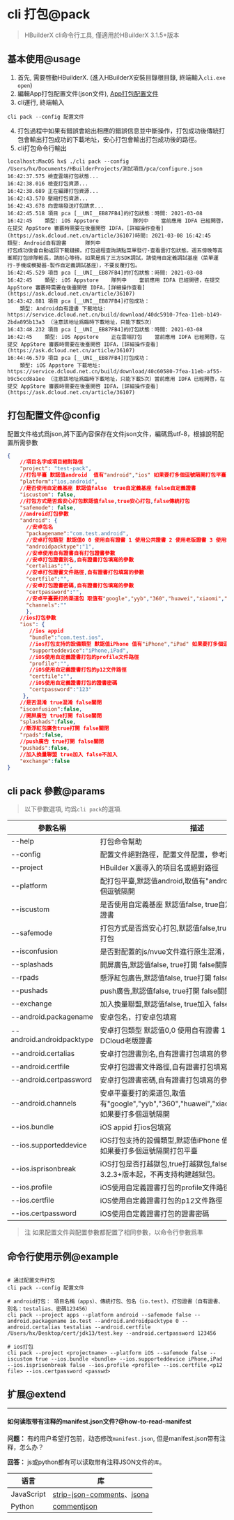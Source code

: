 # cli 打包@pack

> HBuilderX cli命令行工具, 僅適用於HBuilderX 3.1.5+版本

## 基本使用@usage

1. 首先, 需要啓動HBuilderX. (進入HBuilderX安裝目錄根目錄, 終端輸入`cli.exe open`)
2. 編輯App打包配置文件(json文件), [App打包配置文件](/cli/pack?id=config)
3. cli運行, 終端輸入
```shell
cli pack --config 配置文件
```
4. 打包過程中如果有錯誤會給出相應的錯誤信息並中斷操作，打包成功後傳統打包會輸出打包成功的下載地址，安心打包會輸出打包成功後的路徑。
5. cli打包命令行輸出
```
localhost:MacOS hx$ ./cli pack --config /Users/hx/Documents/HBuilderProjects/測試項目/pca/configure.json
16:42:37.575 檢查雲端打包狀態...
16:42:38.016 檢查打包資源...
16:42:38.689 正在編譯打包資源...
16:42:43.570 壓縮打包資源...
16:42:43.678 向雲端發送打包請求...
16:42:45.518 項目 pca [__UNI__EB87FB4]的打包狀態：時間: 2021-03-08 16:42:45    類型: iOS Appstore    		隊列中    當前應用 IDFA 已經開啓，在提交 AppStore 審覈時需要在後臺開啓 IDFA，[詳細操作查看](https://ask.dcloud.net.cn/article/36107)時間: 2021-03-08 16:42:45    類型: Android自有證書    	隊列中    
打包成功後會自動返回下載鏈接。打包過程查詢請點菜單發行-查看雲打包狀態。週五傍晚等高峯期打包排隊較長，請耐心等待。如果是爲了三方SDK調試，請使用自定義調試基座（菜單運行-手機或模擬器-製作自定義調試基座），不要反覆打包。
16:42:45.529 項目 pca [__UNI__EB87FB4]的打包狀態：時間: 2021-03-08 16:42:45    類型: iOS Appstore    隊列中    當前應用 IDFA 已經開啓，在提交 AppStore 審覈時需要在後臺開啓 IDFA，[詳細操作查看](https://ask.dcloud.net.cn/article/36107)
16:43:42.881 項目 pca [__UNI__EB87FB4]打包成功：
    類型: Android自有證書 下載地址: https://service.dcloud.net.cn/build/download/40dc5910-7fea-11eb-b149-2bda895b13a3 （注意該地址爲臨時下載地址，只能下載5次）
16:43:48.232 項目 pca [__UNI__EB87FB4]的打包狀態：時間: 2021-03-08 16:42:45    類型: iOS Appstore    正在雲端打包    當前應用 IDFA 已經開啓，在提交 AppStore 審覈時需要在後臺開啓 IDFA，[詳細操作查看](https://ask.dcloud.net.cn/article/36107)
16:44:46.579 項目 pca [__UNI__EB87FB4]打包成功：
    類型: iOS Appstore 下載地址: https://service.dcloud.net.cn/build/download/40c60580-7fea-11eb-af55-b9c5ccd8a1ee （注意該地址爲臨時下載地址，只能下載5次）當前應用 IDFA 已經開啓，在提交 AppStore 審覈時需要在後臺開啓 IDFA，[詳細操作查看](https://ask.dcloud.net.cn/article/36107)
```

## 打包配置文件@config

配置文件格式爲json,將下面內容保存在文件json文件，編碼爲utf-8，根據說明配置所需參數

```json
{
    //項目名字或項目絕對路徑
    "project": "test-pack",
    //打包平臺 默認值android  值有"android","ios" 如果要打多個逗號隔開打包平臺
    "platform":"ios,android",
    //是否使用自定義基座 默認值false  true自定義基座 false自定義證書
    "iscustom": false,
    //打包方式是否爲安心打包默認值false,true安心打包,false傳統打包
    "safemode": false,
    //android打包參數
    "android": {
      //安卓包名
      "packagename":"com.test.android",
      //安卓打包類型 默認值0 0 使用自有證書 1 使用公共證書 2 使用老版證書 3 使用雲端證書
      "androidpacktype":"1",
      //安卓使用自有證書自有打包證書參數
      //安卓打包證書別名,自有證書打包填寫的參數
      "certalias":"",
      //安卓打包證書文件路徑,自有證書打包填寫的參數
      "certfile":"",
      //安卓打包證書密碼,自有證書打包填寫的參數
      "certpassword":"",
      //安卓平臺要打的渠道包 取值有"google","yyb","360","huawei","xiaomi","oppo","vivo"，如果要打多個逗號隔開
      "channels":""
      },
    //ios打包參數
    "ios": {
       //ios appid
       "bundle":"com.test.ios",
       //ios打包支持的設備類型 默認值iPhone 值有"iPhone","iPad" 如果要打多個逗號隔開打包平臺
       "supporteddevice":"iPhone,iPad",
       //iOS使用自定義證書打包的profile文件路徑
       "profile":"",
       //iOS使用自定義證書打包的p12文件路徑
       "certfile":"",
       //iOS使用自定義證書打包的證書密碼
       "certpassword":"123"
     },
    //是否混淆 true混淆 false關閉
    "isconfusion":false,
    //開屏廣告 true打開 false關閉
    "splashads":false,
    //懸浮紅包廣告true打開 false關閉
    "rpads":false,
    //push廣告 true打開 false關閉
    "pushads":false,
    //加入換量聯盟 true加入 false不加入
    "exchange":false
}
```

## cli pack 參數@params

> 以下參數選項, 均爲`cli pack`的選項.

|參數名稱	    |描述	    |
|--			|--			|
|--help	|打包命令幫助		|
|--config	|配置文件絕對路徑，配置文件配置，參考[配置文件](/cli/pack?id=config)	|
|--project	|HBuilder X裏導入的項目名或絕對路徑		|
|--platform	|配打包平臺,默認值android,取值有"android","ios"如果要打多個逗號隔開		|
|--iscustom	|是否使用自定義基座 默認值false, true自定義基座 false自定義證書		|
|--safemode	|打包方式是否爲安心打包,默認值false,true安心打包,false傳統打包		|
|--isconfusion  | 是否對配置的js/nvue文件進行原生混淆，true打開 false關閉|
|--splashads	|開屏廣告,默認值false, true打開 false關閉		|
|--rpads	|懸浮紅包廣告,默認值false, true打開 false關閉		|
|--pushads	|push廣告,默認值false, true打開 false關閉		|
|--exchange	|加入換量聯盟,默認值false, true加入 false不加入		|
|--android.packagename	|安卓包名，打安卓包填寫		|
|--android.androidpacktype	|安卓打包類型 默認值0,0 使用自有證書 1 使用公共證書 2 使用DCloud老版證書	|
|--android.certalias	|安卓打包證書別名,自有證書打包填寫的參數		|
|--android.certfile	|安卓打包證書文件路徑,自有證書打包填寫的參數		|
|--android.certpassword	|安卓打包證書密碼,自有證書打包填寫的參數		|
|--android.channels	|安卓平臺要打的渠道包,取值有"google","yyb","360","huawei","xiaomi","oppo","vivo"，如果要打多個逗號隔開		|
|--ios.bundle	|iOS appid 打ios包填寫		|
|--ios.supporteddevice	|iOS打包支持的設備類型,默認值iPhone 值有"iPhone","iPad" 如果要打多個逗號隔開打包平臺		|
|--ios.isprisonbreak	|iOS打包是否打越獄包,true打越獄包,false正式包。HBuilderX 3.2.3+版本起，不再支持构建越狱包。		|
|--ios.profile	|iOS使用自定義證書打包的profile文件路徑		|
|--ios.certfile	|iOS使用自定義證書打包的p12文件路徑		|
|--ios.certpassword 	|iOS使用自定義證書打包的證書密碼		|

> 注 如果配置文件與配置參數都配置了相同參數，以命令行參數爲準

## 命令行使用示例@example

```shell

# 通过配置文件打包
cli pack --config 配置文件

# android打包： 項目名稱（apps）、傳統打包、包名（io.test)、打包證書（自有證書、別名：testalias、密碼123456）
cli pack --project apps --platform android --safemode false --android.packagename io.test --android.androidpacktype 0 --android.certalias testalias --android.certfile /Users/hx/Desktop/cert/jdk13/test.key --android.certpassword 123456

# ios打包
cli pack --project <projectname> --platform iOS --safemode false --iscustom true --ios.bundle <bundle> --ios.supporteddevice iPhone,iPad --ios.isprisonbreak false --ios.profile <profile> --ios.certfile <p12 file> --ios.certpassword <passwd>
```

## 扩展@extend
------

#### 如何读取带有注释的manifest.json文件?@how-to-read-manifest

**问题：** 有的用户希望打包前，动态修改`manifest.json`, 但是manifest.json带有注释，怎么办？

**回答：** js或python都有可以读取带有注释JSON文件的`库`。

|	语言|库	|
|--	|--	|
|	JavaScript| [strip-json-comments](https://www.npmjs.com/package/strip-json-comments)、[jsona](https://www.npmjs.com/package/jsona)	|
|	Python | [commentjson](https://www.cnpython.com/pypi/commentjson)	|
